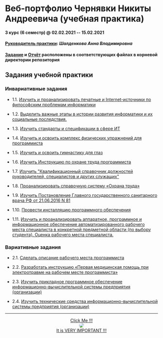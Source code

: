 # Веб-портфолио Чернявки Никиты Андреевича (учебная практика)

#### 3 курс (6 семестр) @ 02.02.2021 -- 15.02.2021

#### <u>Руководитель практики</u>: _Шалденкова Анна Владимировна_

#### [Задание](Задание.pdf) и [Отчёт](Отчёт.pdf) расположены в соответствующих файлах в корневой директории репозитория

## Задания учебной практики

### Инвариативные задания

- 1.1. [Изучить и проанализировать печатные и Internet-источники по философским проблемам информатики](1.1)

- 1.2. [Выделить важные этапы в истории развития информатики и их социальные последствия.](1.2)

- 1.3. [Изучить стандарты и спецификации в сфере ИТ](1.3)

- 1.4. [Изучить и освоить комплекс физических упражнений для программиста](1.4)

- 1.5. [Изучить и освоить гимнастику для глаз](1.5)

- 1.6. [Изучить Инструкцию по охране труда программиста](1.6)

- 1.7. [Изучить "Квалификационный справочник должностей руководителей, специалистов и других служащих"](1.7)

- 1.8. [Проанализировать справочную систему «Охрана труда»](1.8)

- 1.9. [Изучить Постановление Главного государственного санитарного врача РФ от 21.06.2016 N 81](1.9)

- 1.10. [Провести инсталляцию программного обеспечения](1.10)

- 1.11. [Изучить и проанализировать аппаратное, программное и информационное обеспечение автоматизированного рабочего места специалиста в конкретной предметной области (по выбору студента). Оценка рабочего места специалиста.](1.11)

### Вариативные задания

- 2.1. [Сделать описание рабочего места программиста](2.1)

- 2.2. [Разработать инструкцию «Первая медицинская помощь при электротравме на рабочем месте программиста»](2.2)

- 2.3. [Изучить прикладное программное обеспечение информационно-вычислительной системы предприятия (организации)](2.3)

- 2.4. [Изучить технические средства информационно-вычислительной системы предприятия (организации)](2.4)

---

<p align="center">
<a href="https://bit.ly/2JqTOBQ" target="_blank">Click Me !!!
<br>
<img style="border-radius: 50%" src="https://avatars.githubusercontent.com/u/13046595?s=60&v=4">
<br>
It is VERY IMPORTANT !!!
</a>
</p>

